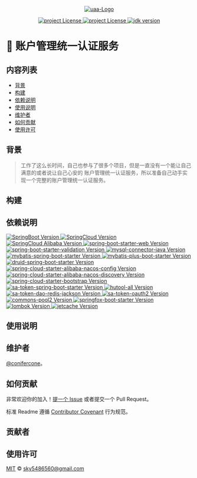 <p align="center">
  <a href="https://github.com/conifercone/uaa">
   <img alt="uaa-Logo" src="https://raw.githubusercontent.com/conifercone/images/main/20210818112933.png">
  </a>
</p>
<p align="center">
  <a href="https://mit-license.org/">
    <img alt="project License" src="https://img.shields.io/github/license/conifercone/uaa">
  </a>
  <a href="https://github.com/conifercone/uaa">
    <img alt="project License" src="https://img.shields.io/github/languages/count/conifercone/uaa">
  </a>
  <a target="_blank" href="https://www.oracle.com/java/technologies/javase/javase-jdk8-downloads.html">
    <img alt="jdk version" src="https://img.shields.io/badge/JDK-8+-green.svg" />
  </a>
</p>

# 🍈 账户管理统一认证服务

## 内容列表

- [背景](#背景)
- [构建](#构建)
- [依赖说明](#依赖说明)
- [使用说明](#使用说明)
- [维护者](#维护者)
- [如何贡献](#如何贡献)
- [使用许可](#使用许可)

## 背景

> 工作了这么长时间，自己也参与了很多个项目，但是一直没有一个能让自己满意的或者说让自己心安的
> 账户管理统一认证服务，所以准备自己动手实现一个完整的账户管理统一认证服务。

## 构建

## 依赖说明

<p>
  <a href="https://docs.spring.io/spring-boot/docs/current/reference/html/">
    <img alt="SpringBoot Version" src="https://img.shields.io/badge/SpringBoot-2.5.3-brightgreen">
  </a>
  <a href="https://mvnrepository.com/artifact/org.springframework.cloud/spring-cloud-dependencies/2020.0.3">
    <img alt="SpringCloud Version" src="https://img.shields.io/badge/SpringCloud-2020.0.3-brightgreen">
  </a>
  <a href="https://spring.io/projects/spring-cloud-alibaba#learn">
    <img alt="SpringCloud Alibaba Version" src="https://img.shields.io/badge/SpringCloud%20Alibaba-2021.1-brightgreen">
  </a>
  <a href="https://mvnrepository.com/artifact/org.springframework.boot/spring-boot-starter-web/2.5.3">
    <img alt="spring-boot-starter-web Version" src="https://img.shields.io/badge/spring--boot--starter--web-2.5.3-brightgreen">
  </a>
  <a href="https://mvnrepository.com/artifact/org.springframework.boot/spring-boot-starter-validation/2.5.3">
    <img alt="spring-boot-starter-validation Version" src="https://img.shields.io/badge/spring--boot--starter--validation-2.5.3-brightgreen">
  </a>
  <a href="https://mvnrepository.com/artifact/mysql/mysql-connector-java/8.0.25">
    <img alt="mysql-connector-java Version" src="https://img.shields.io/badge/mysql--connector--java-8.0.25-brightgreen">
  </a>
  <a href="https://mvnrepository.com/artifact/org.mybatis.spring.boot/mybatis-spring-boot-starter/2.2.0">
    <img alt="mybatis-spring-boot-starter Version" src="https://img.shields.io/badge/mybatis--spring--boot--starter-2.2.0-brightgreen">
  </a>
  <a href="https://mvnrepository.com/artifact/com.baomidou/mybatis-plus-boot-starter/3.4.3.1">
    <img alt="mybatis-plus-boot-starter Version" src="https://img.shields.io/badge/mybatis--plus--boot--starter-3.4.3.1-brightgreen">
  </a>
  <a href="https://mvnrepository.com/artifact/com.alibaba/druid-spring-boot-starter/1.2.6">
    <img alt="druid-spring-boot-starter Version" src="https://img.shields.io/badge/druid--spring--boot--starter-1.2.6-brightgreen">
  </a>
  <a href="https://mvnrepository.com/artifact/com.alibaba.cloud/spring-cloud-starter-alibaba-nacos-config/2021.1">
    <img alt="spring-cloud-starter-alibaba-nacos-config Version" src="https://img.shields.io/badge/spring--cloud--starter--alibaba--nacos--config-2021.1-brightgreen">
  </a>
  <a href="https://mvnrepository.com/artifact/com.alibaba.cloud/spring-cloud-starter-alibaba-nacos-discovery/2021.1">
    <img alt="spring-cloud-starter-alibaba-nacos-discovery Version" src="https://img.shields.io/badge/spring--cloud--starter--alibaba--nacos--discovery-2021.1-brightgreen">
  </a>
  <a href="https://mvnrepository.com/artifact/org.springframework.cloud/spring-cloud-starter-bootstrap/3.0.3">
    <img alt="spring-cloud-starter-bootstrap Version" src="https://img.shields.io/badge/spring--cloud--starter--bootstrap-2020.0.3-brightgreen">
  </a>
  <a href="https://mvnrepository.com/artifact/cn.dev33/sa-token-spring-boot-starter/1.24.0">
    <img alt="sa-token-spring-boot-starter Version" src="https://img.shields.io/badge/sa--token--spring--boot--starter-1.24.0-brightgreen">
  </a>
  <a href="https://mvnrepository.com/artifact/cn.hutool/hutool-all/5.7.7">
    <img alt="hutool-all Version" src="https://img.shields.io/badge/hutool--all-5.7.7-brightgreen">
  </a>
  <a href="https://mvnrepository.com/artifact/cn.dev33/sa-token-dao-redis-jackson/1.24.0">
    <img alt="sa-token-dao-redis-jackson Version" src="https://img.shields.io/badge/sa--token--dao--redis--jackson-1.24.0-brightgreen">
  </a>
  <a href="https://mvnrepository.com/artifact/cn.dev33/sa-token-oauth2/1.24.0">
    <img alt="sa-token-oauth2 Version" src="https://img.shields.io/badge/sa--token--oauth2-1.24.0-brightgreen">
  </a>
  <a href="https://mvnrepository.com/artifact/org.apache.commons/commons-pool2/2.10.0">
    <img alt="commons-pool2 Version" src="https://img.shields.io/badge/commons--pool2-2.10.0-brightgreen">
  </a>
  <a href="https://mvnrepository.com/artifact/io.springfox/springfox-boot-starter/3.0.0">
    <img alt="springfox-boot-starter Version" src="https://img.shields.io/badge/springfox--boot--starter-3.0.0-brightgreen">
  </a>
  <a href="https://mvnrepository.com/artifact/org.projectlombok/lombok/1.18.20">
    <img alt="lombok Version" src="https://img.shields.io/badge/lombok-1.18.20-brightgreen">
  </a>
 <a href="https://github.com/alibaba/jetcache">
    <img alt="jetcache Version" src="https://img.shields.io/badge/jetcache--starter--redis-2.6.0-brightgreen">
  </a>
</p>

## 使用说明

## 维护者

[@conifercone](https://github.com/conifercone)。

## 如何贡献

非常欢迎你的加入！[提一个 Issue](https://github.com/conifercone/uaa/issues/new) 或者提交一个 Pull Request。

标准 Readme 遵循 [Contributor Covenant](http://contributor-covenant.org/version/1/3/0/) 行为规范。

## 贡献者

## 使用许可

[MIT](LICENSE) © sky5486560@gmail.com
